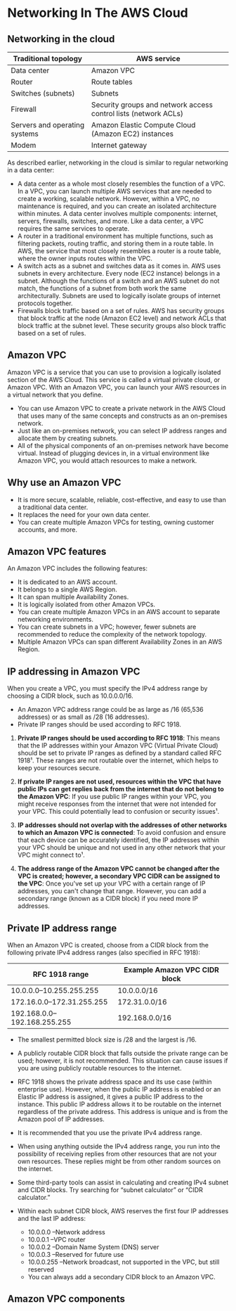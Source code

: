 # Networking In The AWS Cloud

## Networking in the cloud

| Traditional topology          | AWS service                                             |
|------------------------------|--------------------------------------------------------|
| Data center                  | Amazon VPC                                              |
| Router                       | Route tables                                            |
| Switches (subnets)           | Subnets                                                 |
| Firewall                     | Security groups and network access control lists (network ACLs) |
| Servers and operating systems| Amazon Elastic Compute Cloud (Amazon EC2) instances     |
| Modem                        | Internet gateway                                        |

As described earlier, networking in the cloud is similar to regular networking in a data center:

- A data center as a whole most closely resembles the function of a VPC. In a VPC, you can launch multiple AWS services that are needed to create a working, scalable network. However, within a VPC, no maintenance is required, and you can create an isolated architecture within minutes. A data center involves multiple components: internet, servers, firewalls, switches, and more. Like a data center, a VPC requires the same services to operate.
- A router in a traditional environment has multiple functions, such as filtering packets, routing traffic, and storing them in a route table. In AWS, the service that most closely resembles a router is a route table, where the owner inputs routes within the VPC.
- A switch acts as a subnet and switches data as it comes in. AWS uses subnets in every architecture. Every node (EC2 instance) belongs in a subnet. Although the functions of a switch and an AWS subnet do not match, the functions of a subnet from both work the same architecturally. Subnets are used to logically isolate groups of internet protocols together.
- Firewalls block traffic based on a set of rules. AWS has security groups that block traffic at the node (Amazon EC2 level) and network ACLs that block traffic at the subnet level. These security groups also block traffic based on a set of rules.

## Amazon VPC

Amazon VPC is a service that you can use to provision a logically isolated section of the AWS Cloud. This service is called a virtual private cloud, or Amazon VPC. With an Amazon VPC, you can launch your AWS resources in a virtual network that you define.

- You can use Amazon VPC to create a private network in the AWS Cloud that uses many of the same concepts and constructs as an on-premises network.
- Just like an on-premises network, you can select IP address ranges and allocate them by creating subnets.
- All of the physical components of an on-premises network have become virtual. Instead of plugging devices in, in a virtual environment like Amazon VPC, you would attach resources to make a network.

## Why use an Amazon VPC

- It is more secure, scalable, reliable, cost-effective, and easy to use than a traditional data center.
- It replaces the need for your own data center.
- You can create multiple Amazon VPCs for testing, owning customer accounts, and more.

## Amazon VPC features

An Amazon VPC includes the following features:

- It is dedicated to an AWS account.
- It belongs to a single AWS Region.
- It can span multiple Availability Zones.
- It is logically isolated from other Amazon VPCs.
- You can create multiple Amazon VPCs in an AWS account to separate networking environments.
- You can create subnets in a VPC; however, fewer subnets are recommended to reduce the complexity of the network topology.
- Multiple Amazon VPCs can span different Availability Zones in an AWS Region.

## IP addressing in Amazon VPC

When you create a VPC, you must specify the IPv4 address range by choosing a CIDR block, such as 10.0.0.0/16.

- An Amazon VPC address range could be as large as /16 (65,536 addresses) or as small as /28 (16 addresses).
- Private IP ranges should be used according to RFC 1918.

1. **Private IP ranges should be used according to RFC 1918**: This means that the IP addresses within your Amazon VPC (Virtual Private Cloud) should be set to private IP ranges as defined by a standard called RFC 1918¹. These ranges are not routable over the internet, which helps to keep your resources secure.

2. **If private IP ranges are not used, resources within the VPC that have public IPs can get replies back from the internet that do not belong to the Amazon VPC**: If you use public IP ranges within your VPC, you might receive responses from the internet that were not intended for your VPC. This could potentially lead to confusion or security issues¹.

3. **IP addresses should not overlap with the addresses of other networks to which an Amazon VPC is connected**: To avoid confusion and ensure that each device can be accurately identified, the IP addresses within your VPC should be unique and not used in any other network that your VPC might connect to¹.

4. **The address range of the Amazon VPC cannot be changed after the VPC is created; however, a secondary VPC CIDR can be assigned to the VPC**: Once you've set up your VPC with a certain range of IP addresses, you can't change that range. However, you can add a secondary range (known as a CIDR block) if you need more IP addresses.

## Private IP address range

When an Amazon VPC is created, choose from a CIDR block from the following private IPv4 address ranges (also specified in RFC 1918):

| RFC 1918 range            | Example Amazon VPC CIDR block |
|---------------------------|-------------------------------|
| 10.0.0.0–10.255.255.255   | 10.0.0.0/16                   |
| 172.16.0.0–172.31.255.255 | 172.31.0.0/16                 |
| 192.168.0.0–192.168.255.255 | 192.168.0.0/16               |

- The smallest permitted block size is /28 and the largest is /16.
- A publicly routable CIDR block that falls outside the private range can be used; however, it is not recommended. This situation can cause issues if you are using publicly routable resources to the internet.

- RFC 1918 shows the private address space and its use case (within enterprise use). However, when the public IP address is enabled or an Elastic IP address is assigned, it gives a public IP address to the instance. This public IP address allows it to be routable on the internet regardless of the private address. This address is unique and is from the Amazon pool of IP addresses.
- It is recommended that you use the private IPv4 address range.
- When using anything outside the IPv4 address range, you run into the possibility of receiving replies from other resources that are not your own resources. These replies might be from other random sources on the internet.
- Some third-party tools can assist in calculating and creating IPv4 subnet and CIDR blocks. Try searching for “subnet calculator” or “CIDR calculator.”
- Within each subnet CIDR block, AWS reserves the first four IP addresses and the last IP address:
  - 10.0.0.0 –Network address
  - 10.0.0.1 –VPC router
  - 10.0.0.2 –Domain Name System (DNS) server
  - 10.0.0.3 –Reserved for future use
  - 10.0.0.255 –Network broadcast, not supported in the VPC, but still reserved
  - You can always add a secondary CIDR block to an Amazon VPC.

## Amazon VPC components


